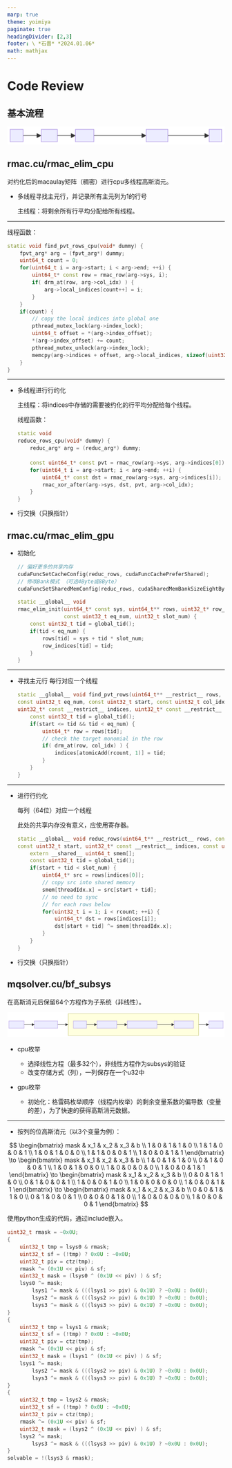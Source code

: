 ```yaml
---
marp: true
theme: yoimiya
paginate: true
headingDivider: [2,3]
footer: \ *石晋* *2024.01.06*
math: mathjax
---
```


# Code Review

<!-- _class: cover_a-->
<!-- _paginate: "" -->

## 基本流程

![diagram](./MScThesis_2017_MQGPU_CR_marp_mmd-1.svg)

## rmac.cu/rmac_elim_cpu

对约化后的macaulay矩阵（稠密）进行cpu多线程高斯消元。

- 多线程寻找主元行，并记录所有主元列为1的行号

  主线程：将剩余所有行平均分配给所有线程。

---

  线程函数：

  ```c++
  static void find_pvt_rows_cpu(void* dummy) {
      fpvt_arg* arg = (fpvt_arg*) dummy;
      uint64_t count = 0;
      for(uint64_t i = arg->start; i < arg->end; ++i) {
          uint64_t* const row = rmac_row(arg->sys, i);
          if( drm_at(row, arg->col_idx) ) {
              arg->local_indices[count++] = i;
          }
      }
      if(count) {
          // copy the local indices into global one
          pthread_mutex_lock(arg->index_lock);
          uint64_t offset = *(arg->index_offset);
          *(arg->index_offset) += count;
          pthread_mutex_unlock(arg->index_lock);
          memcpy(arg->indices + offset, arg->local_indices, sizeof(uint32_t) * count);
      }
  }
  ```
  
---

- 多线程进行行约化

  主线程：将indices中存储的需要被约化的行平均分配给每个线程。

  线程函数：

  ```c++
  static void
  reduce_rows_cpu(void* dummy) {
      reduc_arg* arg = (reduc_arg*) dummy;
  
      const uint64_t* const pvt = rmac_row(arg->sys, arg->indices[0]);
      for(uint64_t i = arg->start; i < arg->end; ++i) {
          uint64_t* const dst = rmac_row(arg->sys, arg->indices[i]);
          rmac_xor_after(arg->sys, dst, pvt, arg->col_idx);
      }
  }
  ```

- 行交换（只换指针）

## rmac.cu/rmac_elim_gpu

- 初始化

  ```c++
  // 偏好更多的共享内存
  cudaFuncSetCacheConfig(reduc_rows, cudaFuncCachePreferShared);
  // 修改Bank模式 （可选4Byte或8Byte）
  cudaFuncSetSharedMemConfig(reduc_rows, cudaSharedMemBankSizeEightByte);
  ```

  ```c++
  static __global__ void
  rmac_elim_init(uint64_t* const sys, uint64_t** rows, uint32_t* row_indices,
                 const uint32_t eq_num, uint32_t slot_num) {
      const uint32_t tid = global_tid();
      if(tid < eq_num) {
          rows[tid] = sys + tid * slot_num;
          row_indices[tid] = tid;
      }
  }
  ```

---

- 寻找主元行
  每行对应一个线程

  ```c++
  static __global__ void find_pvt_rows(uint64_t** __restrict__ rows, 
  const uint32_t eq_num, const uint32_t start, const uint32_t col_idx, 
  uint32_t* const __restrict__ indices, uint32_t* const __restrict__ rcount) {
      const uint32_t tid = global_tid();
      if(start <= tid && tid < eq_num) {
          uint64_t* row = rows[tid];
          // check the target monomial in the row
          if( drm_at(row, col_idx) ) {
              indices[atomicAdd(rcount, 1)] = tid;
          }
      }
  }
  ```

---

- 进行行约化

  每列（64位）对应一个线程

  此处的共享内存没有意义，应使用寄存器。

  ```c++
  static __global__ void reduc_rows(uint64_t** __restrict__ rows, const uint32_t slot_num, 
  const uint32_t start, uint32_t* const __restrict__ indices, const uint32_t rcount) {
      extern __shared__ uint64_t smem[];
      const uint32_t tid = global_tid();
      if(start + tid < slot_num) {
          uint64_t* src = rows[indices[0]];
          // copy src into shared memory
          smem[threadIdx.x] = src[start + tid];
          // no need to sync
          // for each rows below
          for(uint32_t i = 1; i < rcount; ++i) {
              uint64_t* dst = rows[indices[i]];
              dst[start + tid] ^= smem[threadIdx.x];
          }
      }
  }
  ```

- 行交换（只换指针）

## mqsolver.cu/bf_subsys

在高斯消元后保留64个方程作为子系统（非线性）。

![diagram](./MScThesis_2017_MQGPU_CR_marp_mmd-2.svg)

- cpu枚举

  - 选择线性方程（最多32个），非线性方程作为subsys的验证
  - 改变存储方式（列），一列保存在一个u32中

- gpu枚举

  - 初始化：格雷码枚举顺序（线程内枚举）的剩余变量系数的偏导数（变量的差），为了快速的获得高斯消元数据。

---

- 按列的位高斯消元（以3个变量为例）：

$$
\begin{bmatrix}
mask & x_1 & x_2 & x_3 & b \\
1 & 0 & 1 & 1 & 0 \\
1 & 1 & 0 & 0 & 1 \\
1 & 0 & 1 & 0 & 0 \\
1 & 1 & 0 & 0 & 1 \\
1 & 0 & 0 & 1 & 1
\end{bmatrix}
\to
\begin{bmatrix}
mask & x_1 & x_2 & x_3 & b \\
1 & 0 & 1 & 1 & 0 \\
0 & 1 & 0 & 0 & 1 \\
1 & 0 & 1 & 0 & 0 \\
1 & 0 & 0 & 0 & 0 \\
1 & 0 & 0 & 1 & 1
\end{bmatrix}
\to
\begin{bmatrix}
mask & x_1 & x_2 & x_3 & b \\
0 & 0 & 1 & 1 & 0 \\
0 & 1 & 0 & 0 & 1 \\
1 & 0 & 0 & 1 & 0 \\
1 & 0 & 0 & 0 & 0 \\
1 & 0 & 0 & 1 & 1
\end{bmatrix}
\to
\begin{bmatrix}
mask & x_1 & x_2 & x_3 & b \\
0 & 0 & 1 & 1 & 0 \\
0 & 1 & 0 & 0 & 1 \\
0 & 0 & 0 & 1 & 0 \\
1 & 0 & 0 & 0 & 0 \\
1 & 0 & 0 & 0 & 1
\end{bmatrix}
$$

使用python生成的代码，通过include嵌入。

```c++
uint32_t rmask = ~0x0U;
{
    uint32_t tmp = lsys0 & rmask;
    uint32_t sf = (!tmp) ? 0x0U : ~0x0U;
    uint32_t piv = ctz(tmp);
    rmask ^= (0x1U << piv) & sf;
    uint32_t mask = (lsys0 ^ (0x1U << piv) ) & sf;
    lsys0 ^= mask;
        lsys1 ^= mask & (((lsys1 >> piv) & 0x1U) ? ~0x0U : 0x0U);
        lsys2 ^= mask & (((lsys2 >> piv) & 0x1U) ? ~0x0U : 0x0U);
        lsys3 ^= mask & (((lsys3 >> piv) & 0x1U) ? ~0x0U : 0x0U);
}
{
    uint32_t tmp = lsys1 & rmask;
    uint32_t sf = (!tmp) ? 0x0U : ~0x0U;
    uint32_t piv = ctz(tmp);
    rmask ^= (0x1U << piv) & sf;
    uint32_t mask = (lsys1 ^ (0x1U << piv) ) & sf;
    lsys1 ^= mask;
        lsys2 ^= mask & (((lsys2 >> piv) & 0x1U) ? ~0x0U : 0x0U);
        lsys3 ^= mask & (((lsys3 >> piv) & 0x1U) ? ~0x0U : 0x0U);
}
{
    uint32_t tmp = lsys2 & rmask;
    uint32_t sf = (!tmp) ? 0x0U : ~0x0U;
    uint32_t piv = ctz(tmp);
    rmask ^= (0x1U << piv) & sf;
    uint32_t mask = (lsys2 ^ (0x1U << piv) ) & sf;
    lsys2 ^= mask;
        lsys3 ^= mask & (((lsys3 >> piv) & 0x1U) ? ~0x0U : 0x0U);
}
solvable = !(lsys3 & rmask);
```
